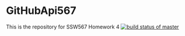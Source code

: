 # GitHubApi567
This is the repository for SSW567 Homework 4
[![build status of master](https://travis-ci.org/Sherman77/GitHubApi567.svg?branch=master)](https://travis-ci.org/Sherman77/GitHubApi567)
